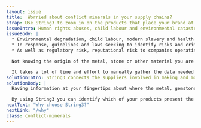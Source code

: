 ```yaml
---
layout: issue
title:  Worried about conflict minerals in your supply chains?
strap: Use String3 to zoom in on the products that place your brand at the most risk
issueIntro: Human rights abuses, child labour and environmental catastrophes can be linked to many of the products and product components that brands and retailers sell. Jewellery, building materials, our smartphones, tablets and laptops often contain mined metals, gemstones and other minerals. Demand for such consumables has increased globally and many of the natural resources needed for their production are found in areas where conflict and corruption are widespread.
issueBody: |
  * Environmental degradation, child labour, modern slavery and health and safety issues for workers are commonplace within many of the places where mining and processing occurs. These are affecting an estimated 100 million people and their families worldwide.
  * In response, guidelines and laws seeking to identify risks and criminalise certain activities within precious metal supply chains have been developed.
  * As well as regulatory risk, reputational risk to companies operating within such supply chains is significant. The high value of especially precious metals and stones found in areas of economic deprivation makes it possible to earn essential finance quickly but leaves workers, their families and the environment open to potential abuse.

  Not knowing the origin of the metal, stone or other material you are using or where the processing took place to transform it into a finished product means companies don’t know what risks they are exposed to.

  It takes a lot of time and effort to manually gather the data needed to map supply chains, especially those which are more fragmented and lacking in transparency. As a result, brands are often left in the dark about the origin of their high value, often aspirational products or where processing activities took place.
solutionIntro: String3 connects the suppliers involved in making and moving your products without requiring anyone to disclose who they are. Questions can then be passed along the supply chain to get you the answers you need.
solutionBody: |
  Having information at your fingertips about where the metal, gemstones or other minerals in the products you sell originated, or where the processing stages took place puts you in control.

  By using String3 you can identify which of your products present the most risk to your brand and can monitor those risks over time. String3 also gives you the opportunity to communicate confidently about products you can demonstrate have been responsibly sourced.
nextText: "Why choose String3?"
nextLink: "/why"
class: conflict-minerals
---
```

